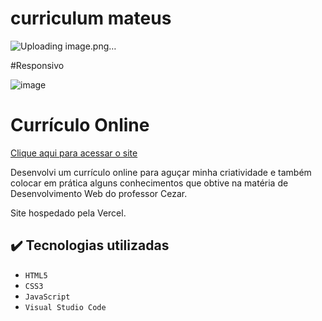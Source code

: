 # curriculum mateus

![Uploading image.png…]()


#Responsivo

![image](https://github.com/Mateus402/curriculum-mateus/assets/112894988/b56ad5cf-e046-436a-a34b-16f738e19178)



# Currículo Online


[Clique aqui para acessar o site]([https://curriculoonlinemateus.vercel.app/experiencia.html](https://curriculum-mateus.vercel.app/))

Desenvolvi um currículo online para aguçar minha criatividade e também colocar em prática alguns conhecimentos que obtive na matéria de Desenvolvimento Web do professor Cezar.

Site hospedado pela Vercel.

## ✔️ Tecnologias utilizadas

- ``HTML5``
- ``CSS3``
- ``JavaScript``
- ``Visual Studio Code``
